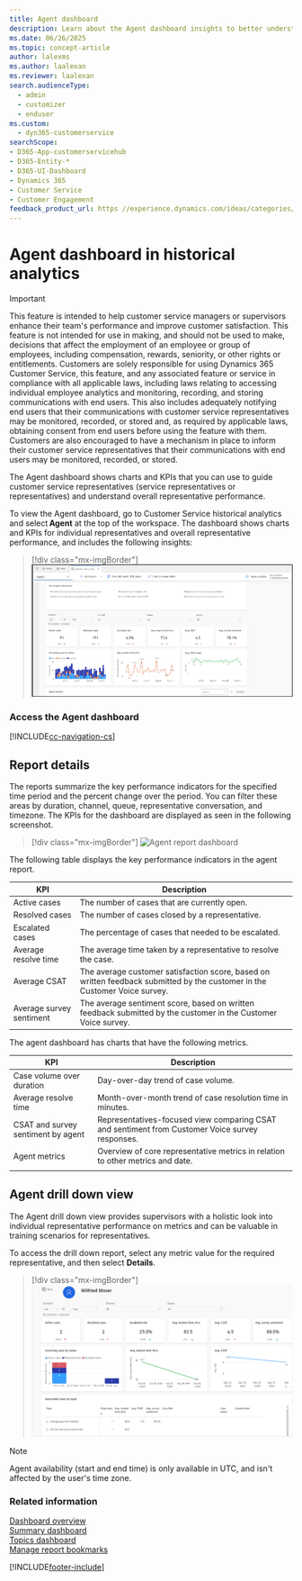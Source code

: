 ```yaml
---
title: Agent dashboard
description: Learn about the Agent dashboard insights to better understand customer service representative performance in your organization.
ms.date: 06/26/2025
ms.topic: concept-article
author: lalexms
ms.author: laalexan
ms.reviewer: laalexan
search.audienceType: 
  - admin
  - customizer
  - enduser
ms.custom: 
  - dyn365-customerservice
searchScope:
- D365-App-customerservicehub
- D365-Entity-*
- D365-UI-Dashboard
- Dynamics 365
- Customer Service
- Customer Engagement
feedback_product_url: https //experience.dynamics.com/ideas/categories/list/?category=a7f4a807-de3b-eb11-a813-000d3a579c38&forum=b68e50a6-88d9-e811-a96b-000d3a1be7ad
---
```


# Agent dashboard in historical analytics

> [!IMPORTANT]
> This feature is intended to help customer service managers or supervisors enhance their team's performance and improve customer satisfaction. This feature is not intended for use in making, and should not be used to make, decisions that affect the employment of an employee or group of employees, including compensation, rewards, seniority, or other rights or entitlements. Customers are solely responsible for using Dynamics 365 Customer Service, this feature, and any associated feature or service in compliance with all applicable laws, including laws relating to accessing individual employee analytics and monitoring, recording, and storing communications with end users. This also includes adequately notifying end users that their communications with customer service representatives may be monitored, recorded, or stored and, as required by applicable laws, obtaining consent from end users before using the feature with them. Customers are also encouraged to have a mechanism in place to inform their customer service representatives that their communications with end users may be monitored, recorded, or stored. 

The Agent dashboard shows charts and KPIs that you can use to guide customer service representatives (service representatives or representatives) and understand overall representative performance.

To view the Agent dashboard, go to Customer Service historical analytics and select **Agent** at the top of the workspace. The dashboard shows charts and KPIs for individual representatives and overall representative performance, and includes the following insights:

> [!div class="mx-imgBorder"]
> ![Agent dashboard Insights](../media/customer-service-analytics-agent-dashboard.png "Agent dashboard insights")

### Access the Agent dashboard

[!INCLUDE[cc-navigation-cs](../../includes/cc-navigation-cs.md)]

## Report details

The reports summarize the key performance indicators for the specified time period and the percent change over the period. You can filter these areas by duration, channel, queue, representative conversation, and timezone. The KPIs for the dashboard are displayed as seen in the following screenshot.

> [!div class="mx-imgBorder"]
> ![Agent report dashboard](../media/agent-report-dashboard.png "Agent report dashboard")

The following table displays the key performance indicators in the agent report. 

| KPI            | Description    |
|----------------|----------------|
| Active cases   |  The number of cases that are currently open.   |
| Resolved cases   | The number of cases closed by a representative.     |
| Escalated cases   | The percentage of cases that needed to be escalated.     |
| Average resolve time | The average time taken by a representative to resolve the case.   |
| Average CSAT   | The average customer satisfaction score, based on written feedback submitted by the customer in the Customer Voice survey.    |
| Average survey sentiment | The average sentiment score, based on written feedback submitted by the customer in the Customer Voice survey.  |

The agent dashboard has charts that have the following metrics.

| KPI            | Description    |
|----------------|----------------|
| Case volume over duration   |  Day-over-day trend of case volume.|
| Average resolve time  | Month-over-month trend of case resolution time in minutes.|
| CSAT and survey sentiment by agent   | Representatives-focused view comparing CSAT and sentiment from Customer Voice survey responses.|
| Agent metrics | Overview of core representative metrics in relation to other metrics and date.|
|||

## Agent drill down view

The Agent drill down view provides supervisors with a holistic look into individual representative performance on metrics and can be valuable in training scenarios for representatives.

To access the drill down report, select any metric value for the required representative, and then select **Details**.

> [!div class="mx-imgBorder"]
> ![Agent drill down view table.](../media/agent-drill-down-view.png "Agent drill down view table")

> [!NOTE]
> Agent availability (start and end time) is only available in UTC, and isn't affected by the user's time zone.

### Related information

[Dashboard overview](customer-service-analytics-insights-csh.md)  
[Summary dashboard](summary-dashboard-cs.md)  
[Topics dashboard](case-topics-dashboard-cs.md)  
[Manage report bookmarks](manage-bookmarks.md)  


[!INCLUDE[footer-include](../../includes/footer-banner.md)]
